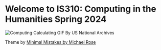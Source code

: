 # Welcome to IS310: Computing in the Humanities Spring 2024

![Computing Calculating GIF By US National Archives](https://media.giphy.com/media/26ybx720u0sDzbaIU/giphy.gif)


Theme by [Minimal Mistakes by Michael Rose](https://github.com/mmistakes/minimal-mistakes) 
